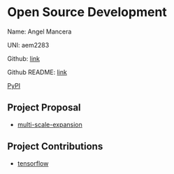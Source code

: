 # Open Source Development

Name: Angel Mancera

UNI: aem2283
  
Github: [link](https://github.com/ColumbiaMancera)

Github README: [link](https://github.com/ColumbiaMancera/ColumbiaMancera/blob/main/README.md)

[PyPI](https://pypi.org/user/AngelMancera/)

## Project Proposal

- [multi-scale-expansion](../projects/python/multi-scale-expansion.md)

## Project Contributions

- [tensorflow](../projects/python/tensorflow.md)
